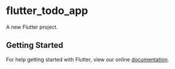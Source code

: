 # flutter_todo_app

A new Flutter project.

## Getting Started

For help getting started with Flutter, view our online
[documentation](https://flutter.io/).
